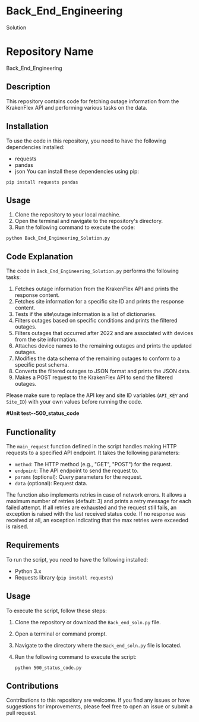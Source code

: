 # Back_End_Engineering
Solution

# Repository Name
Back_End_Engineering

## Description
This repository contains code for fetching outage information from the KrakenFlex API and performing various tasks on the data.

## Installation
To use the code in this repository, you need to have the following dependencies installed:
- requests
- pandas
- json
You can install these dependencies using pip:

```
pip install requests pandas
```

## Usage
1. Clone the repository to your local machine.
2. Open the terminal and navigate to the repository's directory.
3. Run the following command to execute the code:

```
python Back_End_Engineering_Solution.py
```
## Code Explanation
The code in `Back_End_Engineering_Solution.py` performs the following tasks:

1. Fetches outage information from the KrakenFlex API and prints the response content.
2. Fetches site information for a specific site ID and prints the response content.
3. Tests if the site\outage information is a list of dictionaries.
4. Filters outages based on specific conditions and prints the filtered outages.
5. Filters outages that occurred after 2022 and are associated with devices from the site information.
6. Attaches device names to the remaining outages and prints the updated outages.
7. Modifies the data schema of the remaining outages to conform to a specific post schema.
8. Converts the filtered outages to JSON format and prints the JSON data.
9. Makes a POST request to the KrakenFlex API to send the filtered outages.

Please make sure to replace the API key and site ID variables (`API_KEY` and `Site_ID`) with your own values before running the code.

**#Unit test--500_status_code**

## Functionality
The `main_request` function defined in the script handles making HTTP requests to a specified API endpoint. It takes the following parameters:

- `method`: The HTTP method (e.g., "GET", "POST") for the request.
- `endpoint`: The API endpoint to send the request to.
- `params` (optional): Query parameters for the request.
- `data` (optional): Request data.

The function also implements retries in case of network errors. It allows a maximum number of retries (default: 3) and prints a retry message for each failed attempt. If all retries are exhausted and the request still fails, an exception is raised with the last received status code. If no response was received at all, an exception indicating that the max retries were exceeded is raised.

## Requirements

To run the script, you need to have the following installed:

- Python 3.x
- Requests library (`pip install requests`)

## Usage

To execute the script, follow these steps:

1. Clone the repository or download the `Back_end_soln.py` file.
2. Open a terminal or command prompt.
3. Navigate to the directory where the `Back_end_soln.py` file is located.
4. Run the following command to execute the script:

   ```shell
   python 500_status_code.py
   ```
## Contributions
Contributions to this repository are welcome. If you find any issues or have suggestions for improvements, please feel free to open an issue or submit a pull request.

